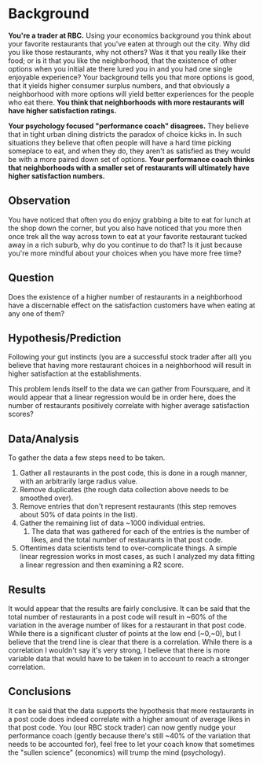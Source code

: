 # Background

**You're a trader at RBC.** Using your economics background you think about your favorite restaurants that you've eaten at through out the city. Why did you like those restaurants, why not others? Was it that you really like their food; or is it that you like the neighborhood, that the existence of other options when you initial ate there lured you in and you had one single enjoyable experience? Your background tells you that more options is good, that it yields higher consumer surplus numbers, and that obviously a neighborhood with more options will yield better experiences for the people who eat there. **You think that neighborhoods with more restaurants will have higher satisfaction ratings.**

**Your psychology focused "performance coach" disagrees.** They believe that in tight urban dining districts the paradox of choice kicks in. In such situations they believe that often people will have a hard time picking someplace to eat, and when they do, they aren't as satisfied as they would be with a more paired down set of options. **Your performance coach thinks that neighborhoods with a smaller set of restaurants will ultimately have higher satisfaction numbers.**

## Observation

You have noticed that often you do enjoy grabbing a bite to eat for lunch at the shop down the corner, but you also have noticed that you more then once trek all the way across town to eat at your favorite restaurant tucked away in a rich suburb, why do you continue to do that? Is it just because you're more mindful about your choices when you have more free time?

## Question

Does the existence of a higher number of restaurants in a neighborhood have a discernable effect on the satisfaction customers have when eating at any one of them?

## Hypothesis/Prediction

Following your gut instincts (you are a successful stock trader after all) you believe that having more restaurant choices in a neighborhood will result in higher satisfaction at the establishments.

This problem lends itself to the data we can gather from Foursquare, and it would appear that a linear regression would be in order here, does the number of restaurants positively correlate with higher average satisfaction scores?

## Data/Analysis

To gather the data a few steps need to be taken.

1. Gather all restaurants in the post code, this is done in a rough manner, with an arbitrarily large radius value.
2. Remove duplicates (the rough data collection above needs to be smoothed over).
3. Remove entries that don't represent restaurants (this step removes about 50% of data points in the list).
4. Gather the remaining list of data ~1000 individual entries.
   1. The data that was gathered for each of the entries is the number of likes, and the total number of restaurants in that post code.
5. Oftentimes data scientists tend to over-complicate things. A simple linear regression works in most cases, as such I analyzed my data fitting a linear regression and then examining a R2 score.

## Results

It would appear that the results are fairly conclusive. It can be said that the total number of restaurants in a post code will result in ~60% of the variation in the average number of likes for a restaurant in that post code. While there is a significant cluster of points at the low end (~0,~0), but I believe that the trend line is clear that there is a correlation. While there is a correlation I wouldn't say it's very strong, I believe that there is more variable data that would have to be taken in to account to reach a stronger correlation.

## Conclusions

It can be said that the data supports the hypothesis that more restaurants in a post code does indeed correlate with a higher amount of average likes in that post code. You (our RBC stock trader) can now gently nudge your performance coach (gently because there's still ~40% of the variation that needs to be accounted for), feel free to let your coach know that sometimes the "sullen science" (economics) will trump the mind (psychology).